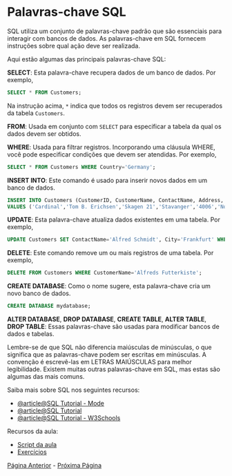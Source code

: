 # Palavras-chave SQL

SQL utiliza um conjunto de palavras-chave padrão que são essenciais para interagir com bancos de dados. As palavras-chave em SQL fornecem instruções sobre qual ação deve ser realizada.

Aqui estão algumas das principais palavras-chave SQL:

**SELECT**: Esta palavra-chave recupera dados de um banco de dados. Por exemplo,

```sql
SELECT * FROM Customers;
```

Na instrução acima, `*` indica que todos os registros devem ser recuperados da tabela `Customers`.

**FROM**: Usada em conjunto com `SELECT` para especificar a tabela da qual os dados devem ser obtidos.

**WHERE**: Usada para filtrar registros. Incorporando uma cláusula WHERE, você pode especificar condições que devem ser atendidas. Por exemplo,

```sql
SELECT * FROM Customers WHERE Country='Germany';
```

**INSERT INTO**: Este comando é usado para inserir novos dados em um banco de dados.

```sql
INSERT INTO Customers (CustomerID, CustomerName, ContactName, Address, City, PostalCode, Country)
VALUES ('Cardinal','Tom B. Erichsen','Skagen 21','Stavanger','4006','Norway');
```

**UPDATE**: Esta palavra-chave atualiza dados existentes em uma tabela. Por exemplo,

```sql
UPDATE Customers SET ContactName='Alfred Schmidt', City='Frankfurt' WHERE CustomerID=1;
```

**DELETE**: Este comando remove um ou mais registros de uma tabela. Por exemplo,

```sql
DELETE FROM Customers WHERE CustomerName='Alfreds Futterkiste';
```

**CREATE DATABASE**: Como o nome sugere, esta palavra-chave cria um novo banco de dados.

```sql
CREATE DATABASE mydatabase;
```

**ALTER DATABASE**, **DROP DATABASE**, **CREATE TABLE**, **ALTER TABLE**, **DROP TABLE**: Essas palavras-chave são usadas para modificar bancos de dados e tabelas.

Lembre-se de que SQL não diferencia maiúsculas de minúsculas, o que significa que as palavras-chave podem ser escritas em minúsculas. A convenção é escrevê-las em LETRAS MAIÚSCULAS para melhor legibilidade. Existem muitas outras palavras-chave em SQL, mas estas são algumas das mais comuns.

Saiba mais sobre SQL nos seguintes recursos:

- [@article@SQL Tutorial - Mode](https://mode.com/sql-tutorial/)
- [@article@SQL Tutorial](https://www.sqltutorial.org/)
- [@article@SQL Tutorial - W3Schools](https://www.w3schools.com/sql/default.asp)

Recursos da aula:
- [Script da aula](./aula/README.md)
- [Exercícios](./exercicios/README.md)


[Página Anterior](../mysql/README.md) - [Próxima Página](../data-types/README.md)